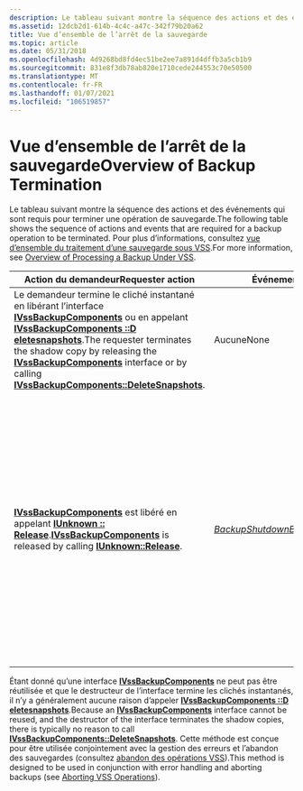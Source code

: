 ```yaml
---
description: Le tableau suivant montre la séquence des actions et des événements qui sont requis pour terminer une opération de sauvegarde. Pour plus d’informations, consultez vue d’ensemble du traitement d’une sauvegarde sous VSS.
ms.assetid: 12dcb2d1-614b-4c4c-a47c-342f79b20a62
title: Vue d’ensemble de l’arrêt de la sauvegarde
ms.topic: article
ms.date: 05/31/2018
ms.openlocfilehash: 4d9268bd8fd4ec51be2ee7a891d4dffb3a5cb1b9
ms.sourcegitcommit: 831e8f3db78ab820e1710cede244553c70e50500
ms.translationtype: MT
ms.contentlocale: fr-FR
ms.lasthandoff: 01/07/2021
ms.locfileid: "106519857"
---
```

# <a name="overview-of-backup-termination"></a><span data-ttu-id="ab8d0-104">Vue d’ensemble de l’arrêt de la sauvegarde</span><span class="sxs-lookup"><span data-stu-id="ab8d0-104">Overview of Backup Termination</span></span>

<span data-ttu-id="ab8d0-105">Le tableau suivant montre la séquence des actions et des événements qui sont requis pour terminer une opération de sauvegarde.</span><span class="sxs-lookup"><span data-stu-id="ab8d0-105">The following table shows the sequence of actions and events that are required for a backup operation to be terminated.</span></span> <span data-ttu-id="ab8d0-106">Pour plus d’informations, consultez [vue d’ensemble du traitement d’une sauvegarde sous VSS](overview-of-processing-a-backup-under-vss.md).</span><span class="sxs-lookup"><span data-stu-id="ab8d0-106">For more information, see [Overview of Processing a Backup Under VSS](overview-of-processing-a-backup-under-vss.md).</span></span>



| <span data-ttu-id="ab8d0-107">Action du demandeur</span><span class="sxs-lookup"><span data-stu-id="ab8d0-107">Requester action</span></span>                                                                                                                                                                                                              | <span data-ttu-id="ab8d0-108">Événement</span><span class="sxs-lookup"><span data-stu-id="ab8d0-108">Event</span></span>                                                                 | <span data-ttu-id="ab8d0-109">Action d’écriture</span><span class="sxs-lookup"><span data-stu-id="ab8d0-109">Writer action</span></span>                                                                                                                                                                                                                                                                                                                                                                                                                                                     |
|-------------------------------------------------------------------------------------------------------------------------------------------------------------------------------------------------------------------------------|-----------------------------------------------------------------------|-------------------------------------------------------------------------------------------------------------------------------------------------------------------------------------------------------------------------------------------------------------------------------------------------------------------------------------------------------------------------------------------------------------------------------------------------------------------|
| <span data-ttu-id="ab8d0-110">Le demandeur termine le cliché instantané en libérant l’interface [**IVssBackupComponents**](/windows/desktop/api/VsBackup/nl-vsbackup-ivssbackupcomponents) ou en appelant [**IVssBackupComponents ::D eletesnapshots**](/windows/desktop/api/VsBackup/nf-vsbackup-ivssbackupcomponents-deletesnapshots).</span><span class="sxs-lookup"><span data-stu-id="ab8d0-110">The requester terminates the shadow copy by releasing the [**IVssBackupComponents**](/windows/desktop/api/VsBackup/nl-vsbackup-ivssbackupcomponents) interface or by calling [**IVssBackupComponents::DeleteSnapshots**](/windows/desktop/api/VsBackup/nf-vsbackup-ivssbackupcomponents-deletesnapshots).</span></span> | <span data-ttu-id="ab8d0-111">Aucune</span><span class="sxs-lookup"><span data-stu-id="ab8d0-111">None</span></span>                                                                  | <span data-ttu-id="ab8d0-112">Aucune</span><span class="sxs-lookup"><span data-stu-id="ab8d0-112">None</span></span>                                                                                                                                                                                                                                                                                                                                                                                                                                                              |
| <span data-ttu-id="ab8d0-113">[**IVssBackupComponents**](/windows/desktop/api/VsBackup/nl-vsbackup-ivssbackupcomponents) est libéré en appelant [**IUnknown :: Release**](/windows/win32/api/unknwn/nf-unknwn-iunknown-release).</span><span class="sxs-lookup"><span data-stu-id="ab8d0-113">[**IVssBackupComponents**](/windows/desktop/api/VsBackup/nl-vsbackup-ivssbackupcomponents) is released by calling [**IUnknown::Release**](/windows/win32/api/unknwn/nf-unknwn-iunknown-release).</span></span>                                                                                                   | [<span data-ttu-id="ab8d0-114">*BackupShutdown*</span><span class="sxs-lookup"><span data-stu-id="ab8d0-114">*BackupShutdown*</span></span>](vssgloss-b.md) | <span data-ttu-id="ab8d0-115">Le writer gère l’événement avec [**CVssWriter :: OnBackupShutdown**](/windows/desktop/api/VsWriter/nf-vswriter-cvsswriter-onbackupshutdown), ce qui lui permet de nettoyer tout état relatif au jeu de clichés instantanés.</span><span class="sxs-lookup"><span data-stu-id="ab8d0-115">The writer handles the event with [**CVssWriter::OnBackupShutdown**](/windows/desktop/api/VsWriter/nf-vswriter-cvsswriter-onbackupshutdown), which allows it to clean up any state related to the shadow copy set.</span></span> <span data-ttu-id="ab8d0-116">Si l’opération de sauvegarde a échoué (c’est-à-dire qu’elle n’a pas généré d’événement [**BackupComplete**](/windows/desktop/api/VsBackup/nf-vsbackup-ivssbackupcomponents-backupcomplete) ), l’enregistreur peut également avoir besoin d’effectuer la gestion des erreurs.</span><span class="sxs-lookup"><span data-stu-id="ab8d0-116">If the backup operation failed—that is, it did not generate a [**BackupComplete**](/windows/desktop/api/VsBackup/nf-vsbackup-ivssbackupcomponents-backupcomplete) event—the writer may also have to perform error handling.</span></span> <span data-ttu-id="ab8d0-117">Pour plus d’informations, consultez [gestion des événements BackupShutdown](handling-backupshutdown-events.md) .</span><span class="sxs-lookup"><span data-stu-id="ab8d0-117">See [Handling BackupShutdown Events](handling-backupshutdown-events.md) for more information.</span></span> |



 

<span data-ttu-id="ab8d0-118">Étant donné qu’une interface [**IVssBackupComponents**](/windows/desktop/api/VsBackup/nl-vsbackup-ivssbackupcomponents) ne peut pas être réutilisée et que le destructeur de l’interface termine les clichés instantanés, il n’y a généralement aucune raison d’appeler [**IVssBackupComponents ::D eletesnapshots**](/windows/desktop/api/VsBackup/nf-vsbackup-ivssbackupcomponents-deletesnapshots).</span><span class="sxs-lookup"><span data-stu-id="ab8d0-118">Because an [**IVssBackupComponents**](/windows/desktop/api/VsBackup/nl-vsbackup-ivssbackupcomponents) interface cannot be reused, and the destructor of the interface terminates the shadow copies, there is typically no reason to call [**IVssBackupComponents::DeleteSnapshots**](/windows/desktop/api/VsBackup/nf-vsbackup-ivssbackupcomponents-deletesnapshots).</span></span> <span data-ttu-id="ab8d0-119">Cette méthode est conçue pour être utilisée conjointement avec la gestion des erreurs et l’abandon des sauvegardes (consultez [abandon des opérations VSS](aborting-vss-operations.md)).</span><span class="sxs-lookup"><span data-stu-id="ab8d0-119">This method is designed to be used in conjunction with error handling and aborting backups (see [Aborting VSS Operations](aborting-vss-operations.md)).</span></span>

 

 
